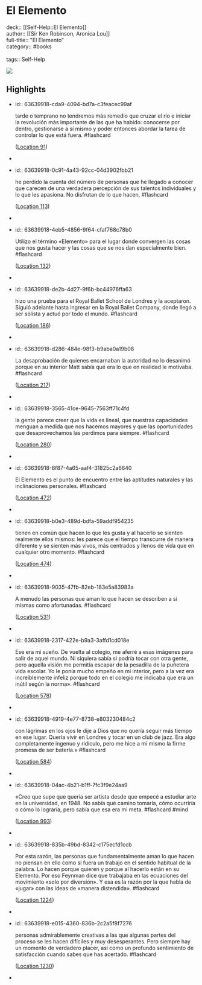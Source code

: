 # El Elemento

deck:: [[Self-Help::El Elemento]]\
author:: [[Sir Ken Robinson, Aronica Lou]]\
full-title:: "El Elemento"\
category:: #books\
\
tags:: Self-Help  

![](https://images-na.ssl-images-amazon.com/images/I/41OJPw5OJAL._SL200_.jpg)
## Highlights
- id:: 63639918-cda9-4094-bd7a-c3feacec99af
  
  tarde o temprano no tendremos más remedio que cruzar el río e iniciar la revolución más importante de las que ha habido: conocerse por dentro, gestionarse a sí mismo y poder entonces abordar la tarea de controlar lo que está fuera. #flashcard 
  
  
    ([Location 91](https://readwise.io/to_kindle?action=open&asin=B0081SGUAM&location=91))
-
- id:: 63639918-0c91-4a43-92cc-04d3902fbb21
  
  he perdido la cuenta del número de personas que he llegado a conocer que carecen de una verdadera percepción de sus talentos individuales y lo que les apasiona. No disfrutan de lo que hacen, #flashcard 
  
  
    ([Location 113](https://readwise.io/to_kindle?action=open&asin=B0081SGUAM&location=113))
-
- id:: 63639918-4eb5-4856-9f64-cfaf768c78b0
  
  Utilizo el término «Elemento» para el lugar donde convergen las cosas que nos gusta hacer y las cosas que se nos dan especialmente bien. #flashcard 
  
  
    ([Location 132](https://readwise.io/to_kindle?action=open&asin=B0081SGUAM&location=132))
-
- id:: 63639918-de2b-4d27-9f6b-bc44976ffa63
  
  hizo una prueba para el Royal Ballet School de Londres y la aceptaron. Siguió adelante hasta ingresar en la Royal Ballet Company, donde llegó a ser solista y actuó por todo el mundo. #flashcard 
  
  
    ([Location 186](https://readwise.io/to_kindle?action=open&asin=B0081SGUAM&location=186))
-
- id:: 63639918-d286-484e-98f3-b9aba0a19b08
  
  La desaprobación de quienes encarnaban la autoridad no lo desanimó porque en su interior Matt sabía qué era lo que en realidad le motivaba. #flashcard 
  
  
    ([Location 217](https://readwise.io/to_kindle?action=open&asin=B0081SGUAM&location=217))
-
- id:: 63639918-3565-41ce-9645-7563ff71c4fd
  
  la gente parece creer que la vida es lineal, que nuestras capacidades menguan a medida que nos hacemos mayores y que las oportunidades que desaprovechamos las perdimos para siempre. #flashcard 
  
  
    ([Location 280](https://readwise.io/to_kindle?action=open&asin=B0081SGUAM&location=280))
-
- id:: 63639918-8f87-4a65-aaf4-31825c2a6640
  
  El Elemento es el punto de encuentro entre las aptitudes naturales y las inclinaciones personales. #flashcard 
  
  
    ([Location 472](https://readwise.io/to_kindle?action=open&asin=B0081SGUAM&location=472))
-
- id:: 63639918-b0e3-489d-bdfa-59addf954235
  
  tienen en común que hacen lo que les gusta y al hacerlo se sienten realmente ellos mismos: les parece que el tiempo transcurre de manera diferente y se sienten más vivos, más centrados y llenos de vida que en cualquier otro momento. #flashcard 
  
  
    ([Location 474](https://readwise.io/to_kindle?action=open&asin=B0081SGUAM&location=474))
-
- id:: 63639918-9035-47fb-82eb-183e5a83983a
  
  A menudo las personas que aman lo que hacen se describen a sí mismas como afortunadas. #flashcard 
  
  
    ([Location 531](https://readwise.io/to_kindle?action=open&asin=B0081SGUAM&location=531))
-
- id:: 63639918-2317-422e-b9a3-3affd1cd018e
  
  Ese era mi sueño. De vuelta al colegio, me aferré a esas imágenes para salir de aquel mundo. Ni siquiera sabía si podría tocar con otra gente, pero aquella visión me permitía escapar de la pesadilla de la puñetera vida escolar. Yo le ponía mucho empeño en mi interior, pero a la vez era increíblemente infeliz porque todo en el colegio me indicaba que era un inútil según la norma». #flashcard 
  
  
    ([Location 578](https://readwise.io/to_kindle?action=open&asin=B0081SGUAM&location=578))
-
- id:: 63639918-4919-4e77-8738-e803230484c2
  
  con lágrimas en los ojos le dije a Dios que no quería seguir más tiempo en ese lugar. Quería vivir en Londres y tocar en un club de jazz. Era algo completamente ingenuo y ridículo, pero me hice a mí mismo la firme promesa de ser batería.» #flashcard 
  
  
    ([Location 584](https://readwise.io/to_kindle?action=open&asin=B0081SGUAM&location=584))
-
- id:: 63639918-04ac-4b21-b1ff-7fc3f9e24aa9
  
  «Creo que supe que quería ser artista desde que empecé a estudiar arte en la universidad, en 1948. No sabía qué camino tomaría, cómo ocurriría o cómo lo lograría, pero sabía que esa era mi meta. #flashcard  #mind 
  
  
    ([Location 993](https://readwise.io/to_kindle?action=open&asin=B0081SGUAM&location=993))
-
- id:: 63639918-835b-49bd-8342-c175ecfd1ccb
  
  Por esta razón, las personas que fundamentalmente aman lo que hacen no piensan en ello como si fuera un trabajo en el sentido habitual de la palabra. Lo hacen porque quieren y porque al hacerlo están en su Elemento. Por eso Feynman dice que trabajaba en las ecuaciones del movimiento «solo por diversión». Y esa es la razón por la que habla de «jugar» con las ideas de «manera distendida». #flashcard 
  
  
    ([Location 1224](https://readwise.io/to_kindle?action=open&asin=B0081SGUAM&location=1224))
-
- id:: 63639918-e015-4360-836b-2c2a5f8f7276
  
  personas admirablemente creativas a las que algunas partes del proceso se les hacen difíciles y muy desesperantes. Pero siempre hay un momento de verdadero placer, así como un profundo sentimiento de satisfacción cuando sabes que has acertado. #flashcard 
  
  
    ([Location 1230](https://readwise.io/to_kindle?action=open&asin=B0081SGUAM&location=1230))
-